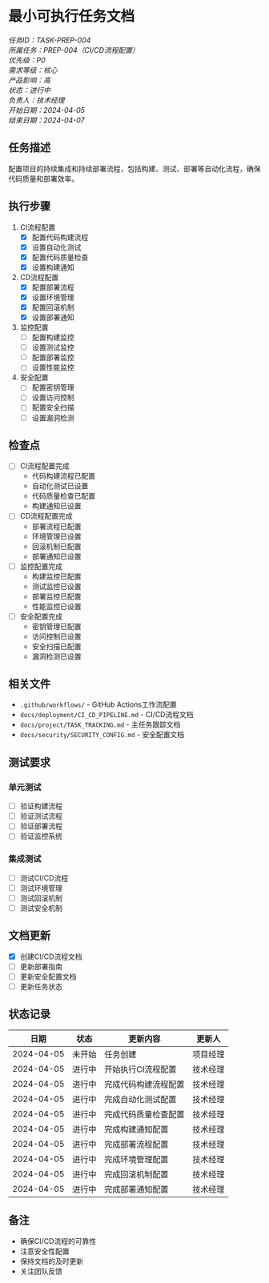 # 最小可执行任务文档

*任务ID：TASK-PREP-004*  
*所属任务：PREP-004（CI/CD流程配置）*  
*优先级：P0*  
*需求等级：核心*  
*产品影响：高*  
*状态：进行中*  
*负责人：技术经理*  
*开始日期：2024-04-05*  
*结束日期：2024-04-07*

## 任务描述
配置项目的持续集成和持续部署流程，包括构建、测试、部署等自动化流程，确保代码质量和部署效率。

## 执行步骤
1. CI流程配置
   - [x] 配置代码构建流程
   - [x] 设置自动化测试
   - [x] 配置代码质量检查
   - [x] 设置构建通知

2. CD流程配置
   - [x] 配置部署流程
   - [x] 设置环境管理
   - [x] 配置回滚机制
   - [x] 设置部署通知

3. 监控配置
   - [ ] 配置构建监控
   - [ ] 设置测试监控
   - [ ] 配置部署监控
   - [ ] 设置性能监控

4. 安全配置
   - [ ] 配置密钥管理
   - [ ] 设置访问控制
   - [ ] 配置安全扫描
   - [ ] 设置漏洞检测

## 检查点
- [ ] CI流程配置完成
  - 代码构建流程已配置
  - 自动化测试已设置
  - 代码质量检查已配置
  - 构建通知已设置
- [ ] CD流程配置完成
  - 部署流程已配置
  - 环境管理已设置
  - 回滚机制已配置
  - 部署通知已设置
- [ ] 监控配置完成
  - 构建监控已配置
  - 测试监控已设置
  - 部署监控已配置
  - 性能监控已设置
- [ ] 安全配置完成
  - 密钥管理已配置
  - 访问控制已设置
  - 安全扫描已配置
  - 漏洞检测已设置

## 相关文件
- `.github/workflows/` - GitHub Actions工作流配置
- `docs/deployment/CI_CD_PIPELINE.md` - CI/CD流程文档
- `docs/project/TASK_TRACKING.md` - 主任务跟踪文档
- `docs/security/SECURITY_CONFIG.md` - 安全配置文档

## 测试要求
### 单元测试
- [ ] 验证构建流程
- [ ] 验证测试流程
- [ ] 验证部署流程
- [ ] 验证监控系统

### 集成测试
- [ ] 测试CI/CD流程
- [ ] 测试环境管理
- [ ] 测试回滚机制
- [ ] 测试安全机制

## 文档更新
- [x] 创建CI/CD流程文档
- [ ] 更新部署指南
- [ ] 更新安全配置文档
- [ ] 更新任务状态

## 状态记录
| 日期 | 状态 | 更新内容 | 更新人 |
|------|------|---------|--------|
| 2024-04-05 | 未开始 | 任务创建 | 项目经理 |
| 2024-04-05 | 进行中 | 开始执行CI流程配置 | 技术经理 |
| 2024-04-05 | 进行中 | 完成代码构建流程配置 | 技术经理 |
| 2024-04-05 | 进行中 | 完成自动化测试配置 | 技术经理 |
| 2024-04-05 | 进行中 | 完成代码质量检查配置 | 技术经理 |
| 2024-04-05 | 进行中 | 完成构建通知配置 | 技术经理 |
| 2024-04-05 | 进行中 | 完成部署流程配置 | 技术经理 |
| 2024-04-05 | 进行中 | 完成环境管理配置 | 技术经理 |
| 2024-04-05 | 进行中 | 完成回滚机制配置 | 技术经理 |
| 2024-04-05 | 进行中 | 完成部署通知配置 | 技术经理 |

## 备注
- 确保CI/CD流程的可靠性
- 注意安全性配置
- 保持文档的及时更新
- 关注团队反馈 